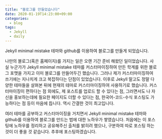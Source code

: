 ```yaml
---
title: "블로그를 만들었습니다"
date: 2020-01-19T14:23:00+09:00
categories:
  - blog
tags:
  - Jekyll
  - daily
---
```


Jekyll minimal mistake 테마와 github를 이용하여 블로그를 만들게 되었습니다.

나만의 블로그(혹은 홈페이지)를 가지는 일은 오랜 기간 준비 해왔던 일이었습니다. 사실 누군가가 Jekyll minimal mistake 테마를 커스터마이징하여 만든 학계를 위한 블로그 포맷을 가지고 이미 블로그를 만들어두긴 했습니다. 그러나 제가 커스터마이징하여 쓰기에는 지나치게 크고 복잡하다는 단점이 있었습니다. 이후로 Jekyll 말고도 정말 다양한 테마들을 살펴본 뒤에 현재의 테마로 커스터마이징하여 사용하기로 했습니다. 커스터마이징이 편하다는 점 외에도, 제 포스트를 업로드 할 수 있다는 점, 그러면서도 나 자신을 홍보하는데에 필요한 페이지도 더할 수 있다는 점, 한국어-코드-수식 포스팅도 가능하다는 점 등이 마음에 듭니다. 역시 간결한 것이 최고입니다. 

여러 테마를 공부하고 커스터마이징을 거치면서 Jekyll minimal mistake 테마와 github를 이용하여 블로그를 만드는 법에 대한 노하우가 쌓였습니다. 처음에는 이 포스팅에 노하우를 정리하고 공유해주신 출처를 밝히려 했으나, 구분하여 따로 포스팅 하는 것이 더 좋을 것 같습니다. 추후에 포스팅하겠습니다. 
